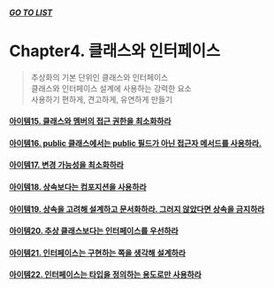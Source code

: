 ##### [GO TO LIST](../../../junit/README.md)

# Chapter4. 클래스와 인터페이스
> 추상화의 기본 단위인 클래스와 인터페이스  
> 클래스와 인터페이스 설계에 사용하는 강력한 요소  
> 사용하기 편하게, 견고하게, 유연하게 만들기

#### [아이템15. 클래스와 멤버의 접근 권한을 최소화하라](./item15/README.md)
#### [아이템16. public 클래스에서는 public 필드가 아닌 접근자 메서드를 사용하라.](./item16/README.md)
#### [아이템17. 변경 가능성을 최소화하라](./item17/README.md)
#### [아이템18. 상속보다는 컴포지션을 사용하라](./item18/README.md)
#### [아이템19. 상속을 고려해 설계하고 문서화하라. 그러지 않았다면 상속을 금지하라](./item19/README.md)
#### [아이템20. 추상 클래스보다는 인터페이스를 우선하라](./item20/README.md)
#### [아이템21. 인터페이스는 구현하는 쪽을 생각해 설계하라](./item21/README.md)
#### [아이템22. 인터페이스는 타입을 정의하는 용도로만 사용하라](./item22/README.md)
